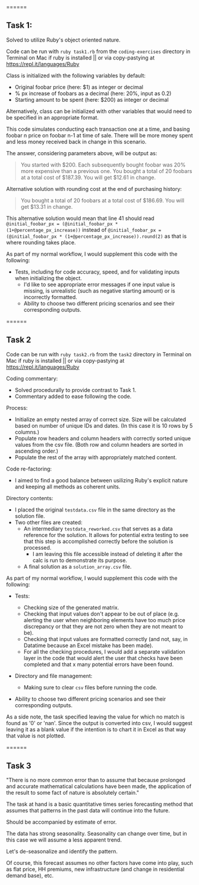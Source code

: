 ======
## Task 1:

Solved to utilize Ruby's object oriented nature.

Code can be run with `ruby task1.rb` from the `coding-exercises` directory in Terminal on Mac if ruby is installed || or via copy-pastying at https://repl.it/languages/Ruby

Class is initialized with the following variables by default:
* Original foobar price (here: $1) as integer or decimal
* % px increase of foobars as a decimal (here: 20%, input as 0.2)
* Starting amount to be spent (here: $200) as integer or decimal

Alternatively, class can be initialized with other variables that would need to be specified in an appropriate format. 

This code simulates conducting each transaction one at a time, and basing foobar n price on foobar n-1 at time of sale. There will be more money spent and less money received back in change in this scenario.

The answer, considering parameters above, will be output as:

> You started with $200.
Each subsequently bought foobar was 20% more expensive than a previous one.
You bought a total of 20 foobars at a total cost of $187.39.
You will get $12.61 in change.

Alternative solution with rounding cost at the end of purchasing history:

> You bought a total of 20 foobars at a total cost of $186.69.
You will get $13.31 in change.

This alternative solution would mean that line 41 should read `@initial_foobar_px = (@initial_foobar_px * (1+@percentage_px_increase))` instead of `@initial_foobar_px = (@initial_foobar_px * (1+@percentage_px_increase)).round(2)` as that is where rounding takes place.

As part of my normal workflow, I would supplement this code with the following: 

* Tests, including for code accuracy, speed, and for validating inputs when initializing the object.
  * I'd like to see appropriate error messages if one input value is missing, is unrealistic (such as negative starting amount) or is incorrectly formatted.
  * Ability to choose two different pricing scenarios and see their corresponding outputs.

======
## Task 2

Code can be run with `ruby task2.rb` from the `task2` directory in Terminal on Mac if ruby is installed || or via copy-pastying at https://repl.it/languages/Ruby

Coding commentary:
* Solved procedurally to provide contrast to Task 1.
* Commentary added to ease following the code.

Process: 
* Initialize an empty nested array of correct size. Size will be calculated based on number of unique IDs and dates. (In this case it is 10 rows by 5 columns.)
* Populate row headers and column headers with correctly sorted unique values from the csv file. (Both row and column headers are sorted in ascending order.)
* Populate the rest of the array with appropriately matched content.

Code re-factoring:
* I aimed to find a good balance between usilizing Ruby's explicit nature and keeping all methods as coherent units.

Directory contents:
* I placed the original `testdata.csv` file in the same directory as the solution file. 
* Two other files are created:
  * An intermediary `testdata_reworked.csv` that serves as a data reference for the solution. It allows for potential extra testing to see that this step is accomplished correctly before the solution is processed.
    * I am leaving this file accessible instead of deleting it after the calc is run to demonstrate its purpose.
  * A final solution as a `solution_array.csv` file.

As part of my normal workflow, I would supplement this code with the following:

* Tests:
  * Checking size of the generated matrix.
  * Checking that input values don't appear to be out of place (e.g. alerting the user when neighboring elements have too much price discrepancy or that they are not zero when they are not meant to be).
  * Checking that input values are formatted correctly (and not, say, in Datatime because an Excel mistake has been made).
  * For all the checking procedures, I would add a separate validation layer in the code that would alert the user that checks have been completed and that x many potential errors have been found.

* Directory and file management:
  * Making sure to clear `csv` files before running the code.

* Ability to choose two different pricing scenarios and see their corresponding outputs.

As a side note, the task specified leaving the value for which no match is found as '0' or 'nan'. Since the output is converted into csv, I would suggest leaving it as a blank value if the intention is to chart it in Excel as that way that value is not plotted.

======
## Task 3

"There is no more common error than to assume that because prolonged and accurate mathematical calculations have been made, the application of the result to some fact of nature is absolutely certain."

The task at hand is a basic quantitative times series forecasting method that assumes that patterns in the past data will continue into the future.

Should be accompanied by estimate of error.

The data has strong seasonality. Seasonality can change over time, but in this case we will assume a less apparent trend.

Let's de-seasonalize and identify the pattern.

Of course, this forecast assumes no other factors have come into play, such as flat price, HH premiums, new infrastructure (and change in residential demand base), etc.



